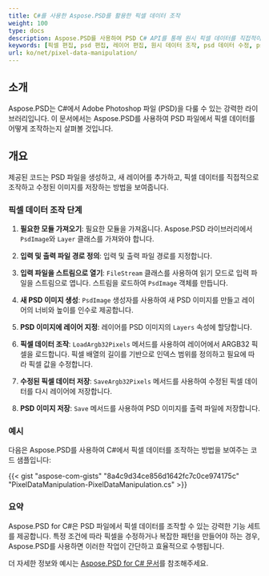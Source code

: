 ```yaml
---
title: C#를 사용한 Aspose.PSD를 활용한 픽셀 데이터 조작
weight: 100
type: docs
description: Aspose.PSD를 사용하여 PSD C# API를 통해 원시 픽셀 데이터를 직접적이고 빠르게 업데이트하는 방법의 예시
keywords: [픽셀 편집, psd 편집, 레이어 편집, 원시 데이터 조작, psd 데이터 수정, psd api, C#, csharp, 코드 샘플]
url: ko/net/pixel-data-manipulation/
---
```


## 소개

Aspose.PSD는 C#에서 Adobe Photoshop 파일 (PSD)을 다룰 수 있는 강력한 라이브러리입니다. 이 문서에서는 Aspose.PSD를 사용하여 PSD 파일에서 픽셀 데이터를 어떻게 조작하는지 살펴볼 것입니다.

## 개요

제공된 코드는 PSD 파일을 생성하고, 새 레이어를 추가하고, 픽셀 데이터를 직접적으로 조작하고 수정된 이미지를 저장하는 방법을 보여줍니다.

### 픽셀 데이터 조작 단계

1. **필요한 모듈 가져오기**:
   필요한 모듈을 가져옵니다. Aspose.PSD 라이브러리에서 `PsdImage`와 `Layer` 클래스를 가져와야 합니다.

2. **입력 및 출력 파일 경로 정의**:
   입력 및 출력 파일 경로를 지정합니다.

3. **입력 파일을 스트림으로 열기**:
   `FileStream` 클래스를 사용하여 읽기 모드로 입력 파일을 스트림으로 엽니다. 스트림을 로드하여 `PsdImage` 객체를 만듭니다.

4. **새 PSD 이미지 생성**:
   `PsdImage` 생성자를 사용하여 새 PSD 이미지를 만들고 레이어의 너비와 높이를 인수로 제공합니다.

5. **PSD 이미지에 레이어 지정**:
   레이어를 PSD 이미지의 `Layers` 속성에 할당합니다.

6. **픽셀 데이터 조작**:
   `LoadArgb32Pixels` 메서드를 사용하여 레이어에서 ARGB32 픽셀을 로드합니다. 픽셀 배열의 길이를 기반으로 인덱스 범위를 정의하고 필요에 따라 픽셀 값을 수정합니다.

7. **수정된 픽셀 데이터 저장**:
   `SaveArgb32Pixels` 메서드를 사용하여 수정된 픽셀 데이터를 다시 레이어에 저장합니다.

8. **PSD 이미지 저장**:
   `Save` 메서드를 사용하여 PSD 이미지를 출력 파일에 저장합니다.

### 예시

다음은 Aspose.PSD를 사용하여 C#에서 픽셀 데이터를 조작하는 방법을 보여주는 코드 샘플입니다:

{{< gist "aspose-com-gists" "8a4c9d34ce856d1642fc7c0ce974175c" "PixelDataManipulation-PixelDataManipulation.cs" >}}

### 요약

Aspose.PSD for C#은 PSD 파일에서 픽셀 데이터를 조작할 수 있는 강력한 기능 세트를 제공합니다. 특정 조건에 따라 픽셀을 수정하거나 복잡한 패턴을 만들어야 하는 경우, Aspose.PSD를 사용하면 이러한 작업이 간단하고 효율적으로 수행됩니다.

더 자세한 정보와 예시는 [Aspose.PSD for C# 문서](https://docs.aspose.com/psd/net/)를 참조해주세요.
